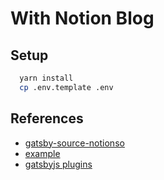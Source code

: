 # With Notion Blog

## Setup
```zsh
  yarn install
  cp .env.template .env
```

## References

- [gatsby-source-notionso](https://www.gatsbyplugins.com/gatsby-source-notionso/getting-started)
- [example](https://github.com/pcarion/gatsby-source-notionso-example)
- [gatsbyjs plugins](https://www.gatsbyjs.org/packages/gatsby-source-notionso/?=notion)
